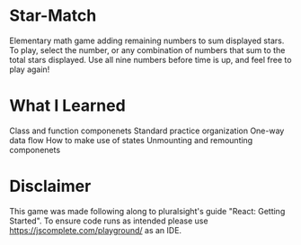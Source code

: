 # Star-Match
Elementary math game adding remaining numbers to sum displayed stars. To play, select the number, or any combination of numbers that sum to the total stars displayed. Use all nine numbers before time is up, and feel free to play again!
# What I Learned
Class and function componenets
Standard practice organization
One-way data flow
How to make use of states
Unmounting and remounting componenets
# Disclaimer
This game was made following along to pluralsight's guide "React: Getting Started". To ensure code runs as intended please use https://jscomplete.com/playground/ as an IDE.
